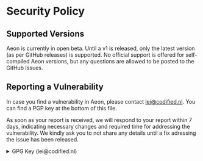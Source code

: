 # Security Policy

## Supported Versions

Aeon is currently in open beta. Until a v1 is released, only the latest version (as per GitHub releases) is supported. No official support is offered for self-compiled Aeon versions, but any questions are allowed to be posted to the GitHub Issues.
## Reporting a Vulnerability

In case you find a vulnerability in Aeon, please contact [lei@codified.nl](mailto:lei@codified.nl). You can find a PGP key at the bottom of this file.

As soon as your report is received, we will respond to your report within 7 days, indicating necessary changes and required time for addressing the vulnerability. We kindly ask you to not share any details until a fix adressing the issue has been released.


<details>
<summary>GPG Key (lei@codified.nl)</summary>

```
-----BEGIN PGP PUBLIC KEY BLOCK-----

mQINBFgrN6gBEADDyFkpAlIkLFC19FD3K9At1liZUbrcxGdxpsihbd9di/15wTnY
xMJgAQRZCZ68AXUqkmJaxEgNonfItSOcR8M+kBViNeOj+7hRUAy04QzjCleNDQ2Z
Y6tfo7/b1uTbwkq7tWcMLP3MKQHuLLq8JQywWbq1hNKH3Ap7kJatO7UOyA0aL7lM
2Vo8fjRLdenQizJryrA6BqCglmSz/kKcbvOgES6fPMP2MllVxLM1wQDAhyv8VsKM
X5Fjts2vBacGDxafIRVQzadE98fSKg0nlndY+ITRsV0dtNeN7rnqsuPIADLHpDDO
tJ0H3haC4o/AuE01UtwhveLyu6RiMqEVvCGohLKPSCVbqvhQ+MDlH5xpHtI49fF6
dWLdAgMuTEynGiqU/TZR9LpYXdK6uRPQW4VEebRyo6oP7bDFh9uVlhRZnXc3ypxe
Yy2Y1wxzAOv5dSFCH8jxoUWGIOL0YDPjCjoYR9GtujFkKQt5Y5BRiiXfY7vYVpFd
NorLJbvj6+iXzQIA4uoPLC31SETlMy3toJnWSIjEe9dp/6TVXzyuApFBa00lm6pz
zgz2nyDrtSE8+44LjHbe3m6w6Wtet2B2jKFOvfnqfS7QzQIyiJhufNOoXDkLrZV8
RoKQg0DUtfxCKR7LDYk6GSWmp55OOGF/0z3N3wBfFOc00XMVEXE/3t8HtQARAQAB
tB5MZWkgTmVsaXNzZW4gPGxlaUBjb2RpZmllZC5ubD6JAjkEEwEIACMFAlgrN6gC
GwMHCwkIBwMCAQYVCAIJCgsEFgIDAQIeAQIXgAAKCRAln6nAUV1QX/oNEAC9o/aX
CbWzErt6UmHGFI1lWcvFeGDJnTP7ZppFnY6Ru0zxjYrNs1tXjROxsUZoTA1Z8H3Y
FTSK27HT0d0MtCAMfwzWaUvfOTKMeoTZY8Tn6XLV6gHSlnCadTfmd7Os+V7qy2xA
MF/OKTnskQsObJnYxMuungHMC6XFzE895OKnGl+uhrJyZ8Pw475bODVbIyIFLuJc
+Tm/Ty9euL/EwDfw6CW3S7FBQH+gAP+CN0wF6efRfYICvRIaFsPwJkeWuWyfKfCL
cptXakLi+RwK/f71nf/pX+uEe4xLPHAQWTeIWPKu4Z4kIkDU0Wesd5V9MCFZ9U4t
SVbAL634gGz88x6UVKtFhG1GDhU4QO4hIFBtDFescAAZ8wmfeAGoYt7BKRGk7VwS
ojNj5cpcQCMGLq2kMb6Io6A2RTw+W3BgdRJ3Qkz79k1AU/COF/48H2SCt6gNWbdm
37RpkUInWXo6UHd7kQmwttAlbA+UXykU9YZtVlzgSCBA8Y1qdPjqlmlSJiHVHKex
oYVSZIpNmo5XSWmrMyj441UJGUaSP/ABh47H4DBSe1XVADhdNpLei0el0aCYscvp
kkML4NdG9Jg7z2AFuMwAJEPM+Wqkio1RgaM+ppG2eKsqi1Je6kWBL+dGl6Ho9zew
FPXDbjppPi4rn4G2KwWih/O2GkCuiTmeGlvEvbkCDQRYKzeoARAAwgE/0oUWKhHi
LG0CDxahkxKLF7npLa+DAxtpvVgYTp34W9etN85KutqHYc6eJQmR4JGUe0oS6Pz+
vS5lHxbMfz+7UoLbYheepjGyQ/BlU+9Xu1EoM2LVRtSVBvKgvlNOaHQWWOfjvqvf
PWIlejKpQjm+JtGn1/1T+ogC8u3RqDdp8m0l7pfqvTJ41Di3kXtQvwlqXbMQLrHG
zFrmyq9q7psAWUm4oEMVsBgUQBjbDrMx+IDpxldrjjhLwBjWNAB6+KF34ALjF7jY
/0qb80t3GkLVl1D+OMiyoR7TDyHYWLyQseLEqjgfEIFjJyTeWmvZPSHFjfwZ0lKv
pPbFjh3bJNaEiFdOV1gyYLjuJCGTw2wes01qQbvh3Ovsz8gpPsRaxD2uy5+6/EvK
dnUNKd5W66pwiAYCIf7FoLUnwSyie12CM5TvbDXDaGgnI8UQQ4UyQXCcCDL5YigM
ozvJAYuKJ6V3Aou5T+ub4y+jJOZSICWzkwtgYtzj3Jn0C01KvoK7zunkefMXzSSL
nEAJiw/pbpDy0cKZRsq8wol4S14dwuQSXMFt0plIb2Hs4oWMmmqPg5rfKzybMpmU
ggkjiCVI5sd5KpRtkm/QVcUsS+j2DTQ4alrHJHpmILGkxTJ4ahE/+06LZyEO8wYN
2AMEShKhy4PTiLihY4J7eoL4LFefPNEAEQEAAYkCHwQYAQgACQUCWCs3qAIbDAAK
CRAln6nAUV1QX2rUD/4nPos5hJadjrbsj3vzx9/IBby7oXQe7sq3za0vCZpe4pmF
NRE1GEujnDp7NdRkS7i0CLA4PI/CHAYr5ltkmJoeYI9RP+Ix2nvlykRgbPrpFbdh
2P9FY+zF3p/7elW91/zOKQ2GQcOOYewEu5Q7zuLCfuDz7crf7pImzxs7BO974s3p
4qL+PkOOK+YczGjvMT6Ewglz0oEdMUuvUNYhIdRsoTvSmYsMbhSMt1aKTGrkkG0g
g3pRWrswdKMzoBvheSgFt/jdm2prQLjjmjUXqOsyiZPI787MgEv60n2rkScl1IwM
2ia04hU644jrGwpddyD0CtisRDa/aDljRNU/0K1VYGjN2rAcdMP2vg52kpDzpAMs
9t6HbqIFcTFKFhFrQtRy8Rt+gm6fLm164Pm0dPpTzZhrkyTWQOjp4X5TvL6uOh4L
dnID0SlFu4iw0HHDqqynkRgABSHyo5V333bsSuuxhzhwt69tb5ipGxr+ZQ3c1e7R
qtAERkY4Zzer2im/CW+2qg3wyB/FQWsaEy9gtfqUCUiOMcaYNQEhPtWu3YgEcJYP
hdngamPzSpkMf5KbPbQxz8Sz2OyZJMf4vTH7VpG4RhDceY22grzGknl/NxZ4Cdqo
k+6qAbrYL6msx9TAH2Q0HuWujyvilepHIvR8yAVjUHcoqkjyNk5bBJVAmC/Uwg==
=MlxM
-----END PGP PUBLIC KEY BLOCK-----
```
</details>
